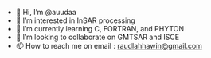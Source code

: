 - 👋 Hi, I’m @auudaa
- 👀 I’m interested in InSAR processing
- 🌱 I’m currently learning C, FORTRAN, and PHYTON
- 💞️ I’m looking to collaborate on GMTSAR and ISCE
- 📫 How to reach me on email : raudlahhawin@gmail.com

<!---
auudaa/auudaa is a ✨ special ✨ repository because its `README.md` (this file) appears on your GitHub profile.
You can click the Preview link to take a look at your changes.
--->
